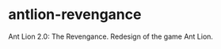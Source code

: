 antlion-revengance
==================

Ant Lion 2.0: The Revengance. Redesign of the game Ant Lion.
